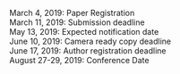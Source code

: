 March 4, 2019: Paper Registration  
March 11, 2019: Submission deadline  
May 13, 2019: Expected notification date  
June 10, 2019: Camera ready copy deadline  
June 17, 2019: Author registration deadline  
August 27-29, 2019: Conference Date  